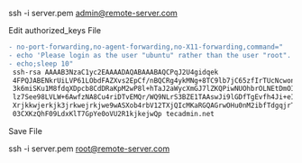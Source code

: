  ssh -i server.pem admin@remote-server.com
 
 Edit authorized_keys File
 
 ```diff
- no-port-forwarding,no-agent-forwarding,no-X11-forwarding,command="
- echo 'Please login as the user "ubuntu" rather than the user "root".';
- echo;sleep 10" 
  ssh-rsa AAAAB3NzaC1yc2EAAAADAQABAAABAQCPqJ2U4gidqek
  4FPQJABENkrUiLVP61LObdFAZXvs2EpCf/nBQCRg4ykMNg+8TC9lb7jC65zfIrTUcNcwongDb4
  3k6miSKu1M8fdqXDpcb8CdDRaKpM2wP8l+hTaJ2aWycXmGJ7lZKQPiwNUOhbrOLNEtDmOI9eiV
  lz7See98LVLW+6AwfzNA8Cu4riDTvEMQr/WQ9NLrS3BZE1TAAswJi9lGDfTgEvfh4Ji+eI/xT
  Xrjkkwjerkjk3jrkwejrkjwe9wASXob4rbV12TXjQIcMKaRGQAGrwOHu0nM2ibfTdgqjrTAG
  03CXKzQhF09LdxKlT7GpYe0oVU2R1kjkejwQp tecadmin.net
```

Save File

ssh -i server.pem root@remote-server.com
